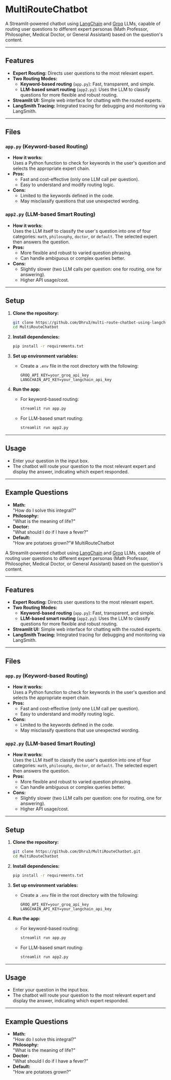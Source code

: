 # MultiRouteChatbot

A Streamlit-powered chatbot using [LangChain](https://www.langchain.com/) and [Groq](https://console.groq.com/) LLMs, capable of routing user questions to different expert personas (Math Professor, Philosopher, Medical Doctor, or General Assistant) based on the question's content.

---

## Features

- **Expert Routing:** Directs user questions to the most relevant expert.
- **Two Routing Modes:**
  - **Keyword-based routing** (`app.py`): Fast, transparent, and simple.
  - **LLM-based smart routing** (`app2.py`): Uses the LLM to classify questions for more flexible and robust routing.
- **Streamlit UI:** Simple web interface for chatting with the routed experts.
- **LangSmith Tracing:** Integrated tracing for debugging and monitoring via LangSmith.

---

## Files

### `app.py` (Keyword-based Routing)

- **How it works:**  
  Uses a Python function to check for keywords in the user's question and selects the appropriate expert chain.
- **Pros:**  
  - Fast and cost-effective (only one LLM call per question).
  - Easy to understand and modify routing logic.
- **Cons:**  
  - Limited to the keywords defined in the code.
  - May misclassify questions that use unexpected wording.

### `app2.py` (LLM-based Smart Routing)

- **How it works:**  
  Uses the LLM itself to classify the user's question into one of four categories: `math`, `philosophy`, `doctor`, or `default`. The selected expert then answers the question.
- **Pros:**  
  - More flexible and robust to varied question phrasing.
  - Can handle ambiguous or complex queries better.
- **Cons:**  
  - Slightly slower (two LLM calls per question: one for routing, one for answering).
  - Higher API usage/cost.

---

## Setup

1. **Clone the repository:**
    ```bash
    git clone https://github.com/Dhru3/multi-route-chatbot-using-langchain-framework.git
    cd MultiRouteChatbot
    ```

2. **Install dependencies:**
    ```bash
    pip install -r requirements.txt
    ```

3. **Set up environment variables:**
    - Create a `.env` file in the root directory with the following:
      ```
      GROQ_API_KEY=your_groq_api_key
      LANGCHAIN_API_KEY=your_langchain_api_key
      ```

4. **Run the app:**
    - For keyword-based routing:
      ```bash
      streamlit run app.py
      ```
    - For LLM-based smart routing:
      ```bash
      streamlit run app2.py
      ```

---

## Usage

- Enter your question in the input box.
- The chatbot will route your question to the most relevant expert and display the answer, indicating which expert responded.

---

## Example Questions

- **Math:**  
  "How do I solve this integral?"  
- **Philosophy:**  
  "What is the meaning of life?"  
- **Doctor:**  
  "What should I do if I have a fever?"  
- **Default:**  
  "How are potatoes grown?"# MultiRouteChatbot

A Streamlit-powered chatbot using [LangChain](https://www.langchain.com/) and [Groq](https://console.groq.com/) LLMs, capable of routing user questions to different expert personas (Math Professor, Philosopher, Medical Doctor, or General Assistant) based on the question's content.

---

## Features

- **Expert Routing:** Directs user questions to the most relevant expert.
- **Two Routing Modes:**
  - **Keyword-based routing** (`app.py`): Fast, transparent, and simple.
  - **LLM-based smart routing** (`app2.py`): Uses the LLM to classify questions for more flexible and robust routing.
- **Streamlit UI:** Simple web interface for chatting with the routed experts.
- **LangSmith Tracing:** Integrated tracing for debugging and monitoring via LangSmith.

---

## Files

### `app.py` (Keyword-based Routing)

- **How it works:**  
  Uses a Python function to check for keywords in the user's question and selects the appropriate expert chain.
- **Pros:**  
  - Fast and cost-effective (only one LLM call per question).
  - Easy to understand and modify routing logic.
- **Cons:**  
  - Limited to the keywords defined in the code.
  - May misclassify questions that use unexpected wording.

### `app2.py` (LLM-based Smart Routing)

- **How it works:**  
  Uses the LLM itself to classify the user's question into one of four categories: `math`, `philosophy`, `doctor`, or `default`. The selected expert then answers the question.
- **Pros:**  
  - More flexible and robust to varied question phrasing.
  - Can handle ambiguous or complex queries better.
- **Cons:**  
  - Slightly slower (two LLM calls per question: one for routing, one for answering).
  - Higher API usage/cost.

---

## Setup

1. **Clone the repository:**
    ```bash
    git clone https://github.com/Dhru3/MultiRouteChatbot.git
    cd MultiRouteChatbot
    ```

2. **Install dependencies:**
    ```bash
    pip install -r requirements.txt
    ```

3. **Set up environment variables:**
    - Create a `.env` file in the root directory with the following:
      ```
      GROQ_API_KEY=your_groq_api_key
      LANGCHAIN_API_KEY=your_langchain_api_key
      ```

4. **Run the app:**
    - For keyword-based routing:
      ```bash
      streamlit run app.py
      ```
    - For LLM-based smart routing:
      ```bash
      streamlit run app2.py
      ```

---

## Usage

- Enter your question in the input box.
- The chatbot will route your question to the most relevant expert and display the answer, indicating which expert responded.

---

## Example Questions

- **Math:**  
  "How do I solve this integral?"  
- **Philosophy:**  
  "What is the meaning of life?"  
- **Doctor:**  
  "What should I do if I have a fever?"  
- **Default:**  
  "How are potatoes grown?"
